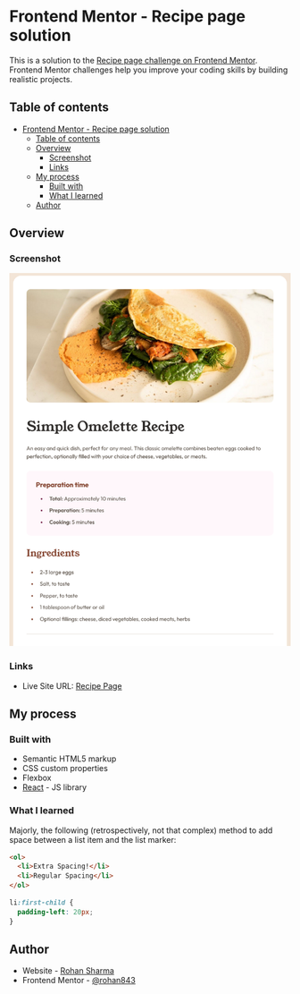 # Frontend Mentor - Recipe page solution

This is a solution to the [Recipe page challenge on Frontend Mentor](https://www.frontendmentor.io/challenges/recipe-page-KiTsR8QQKm). Frontend Mentor challenges help you improve your coding skills by building realistic projects.

## Table of contents

- [Frontend Mentor - Recipe page solution](#frontend-mentor---recipe-page-solution)
  - [Table of contents](#table-of-contents)
  - [Overview](#overview)
    - [Screenshot](#screenshot)
    - [Links](#links)
  - [My process](#my-process)
    - [Built with](#built-with)
    - [What I learned](#what-i-learned)
  - [Author](#author)

## Overview

### Screenshot

![Page screenshot](./screenshot.jpg)

### Links

- Live Site URL: [Recipe Page](https://rohan843-recipe-page.netlify.app/)

## My process

### Built with

- Semantic HTML5 markup
- CSS custom properties
- Flexbox
- [React](https://reactjs.org/) - JS library

### What I learned

Majorly, the following (retrospectively, not that complex) method to add space between a list item and the list marker:

```html
<ol>
  <li>Extra Spacing!</li>
  <li>Regular Spacing</li>
</ol>
```

```css
li:first-child {
  padding-left: 20px;
}
```

## Author

- Website - [Rohan Sharma](https://rohan843.netlify.app/)
- Frontend Mentor - [@rohan843](https://www.frontendmentor.io/profile/rohan843)
